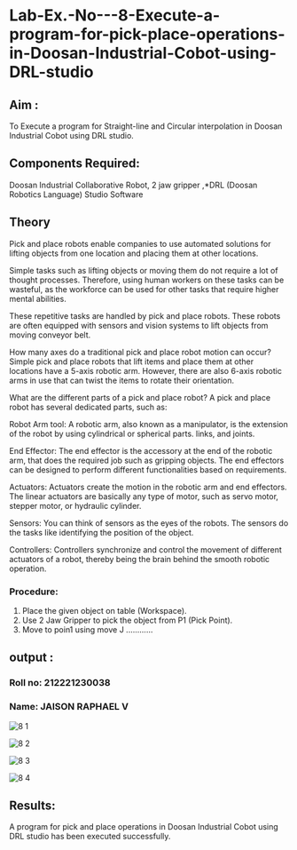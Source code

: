 # Lab-Ex.-No---8-Execute-a-program-for-pick-place-operations-in-Doosan-Industrial-Cobot-using-DRL-studio
## Aim :
To Execute a program for Straight-line and Circular interpolation in Doosan Industrial Cobot using DRL studio.

## Components Required: 
Doosan Industrial Collaborative Robot, 2 jaw gripper ,*DRL (Doosan Robotics Language) Studio Software

## Theory 
Pick and place robots enable companies to use automated solutions for lifting objects from one location and placing them at other locations.

Simple tasks such as lifting objects or moving them do not require a lot of thought processes. Therefore, using human workers on these tasks can be wasteful, as the workforce can be used for other tasks that require higher mental abilities.

These repetitive tasks are handled by pick and place robots. These robots are often equipped with sensors and vision systems to lift objects from moving conveyor belt.

How many axes do a traditional pick and place robot motion can occur?
Simple pick and place robots that lift items and place them at other locations have a 5-axis robotic arm. However, there are also 6-axis robotic arms in use that can twist the items to rotate their orientation.

What are the different parts of a pick and place robot?
A pick and place robot has several dedicated parts, such as:

Robot Arm tool: A robotic arm, also known as a manipulator, is the extension of the robot by using cylindrical or spherical parts. links, and joints.

End Effector: The end effector is the accessory at the end of the robotic arm, that does the required job such as gripping objects. The end effectors can be designed to perform different functionalities based on requirements.

Actuators: Actuators create the motion in the robotic arm and end effectors. The linear actuators are basically any type of motor, such as servo motor, stepper motor, or hydraulic cylinder.

Sensors: You can think of sensors as the eyes of the robots. The sensors do the tasks like identifying the position of the object.

Controllers: Controllers synchronize and control the movement of different actuators of a robot, thereby being the brain behind the smooth robotic operation.
### Procedure:
1) Place the given object on table (Workspace).
2) Use 2 Jaw Gripper to pick the object from P1 (Pick Point). 
3) Move to poin1 using move J
............

## output : 
### Roll no: 212221230038
### Name: JAISON RAPHAEL V
![8 1](https://github.com/JaisonRaphael/Lab-Ex.-No---8-Execute-a-program-for-pick-place-operations-in-Doosan-Industrial-Cobot-using-DRL-st/assets/94165957/2f9e2eed-9e7e-4560-9d31-b5dbaf0e8cc7)

![8 2](https://github.com/JaisonRaphael/Lab-Ex.-No---8-Execute-a-program-for-pick-place-operations-in-Doosan-Industrial-Cobot-using-DRL-st/assets/94165957/07dec99a-07be-49ff-a576-596cd12a58db)

![8 3](https://github.com/JaisonRaphael/Lab-Ex.-No---8-Execute-a-program-for-pick-place-operations-in-Doosan-Industrial-Cobot-using-DRL-st/assets/94165957/ddcfb4d6-a514-41ae-88e9-8e91f5f70c87)

![8 4](https://github.com/JaisonRaphael/Lab-Ex.-No---8-Execute-a-program-for-pick-place-operations-in-Doosan-Industrial-Cobot-using-DRL-st/assets/94165957/3025d26b-e997-47ae-9518-19a092e4f2a3)

## Results: 
A program for pick and place operations in Doosan Industrial Cobot using DRL studio has been executed successfully.








